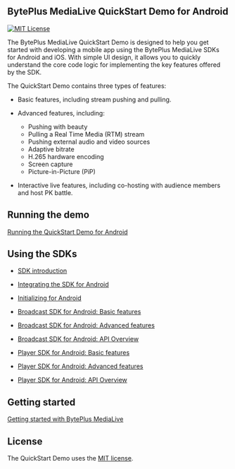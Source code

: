 ## BytePlus MediaLive QuickStart Demo for Android

[![MIT License](https://img.shields.io/badge/license-MIT-green.svg?style=flat)](https://raw.githubusercontent.com/volcengine/VeLiveQuickStartDemo/blob/master/Android/LICENSE)

The BytePlus MediaLive QuickStart Demo is designed to help you get started with developing a mobile app using the BytePlus MediaLive SDKs for Android and iOS. With simple UI design, it allows you to quickly understand the core code logic for implementing the key features offered by the SDK.​

The QuickStart Demo contains three types of features:​

- Basic features, including stream pushing and pulling.​

- Advanced features, including:​
  - Pushing with beauty
  - Pulling a Real Time Media (RTM) stream​
  - Pushing external audio and video sources​
  - Adaptive bitrate​
  - H.265 hardware encoding​
  - Screen capture
  - Picture-in-Picture (PiP)​

- Interactive live features, including co-hosting with audience members and host PK battle.

## Running the demo
[Running the QuickStart Demo for Android](https://docs.byteplus.com/byteplus-media-live/docs/running-the-quickstartdemo-for-android?version=v1.0)

## Using the SDKs

- [SDK introduction](https://docs.byteplus.com/en/byteplus-media-live/docs/introduction)

- [Integrating the SDK for Android](https://docs.byteplus.com/en/byteplus-media-live/docs/integrating-the-broadcast-and-player-sdks-for-android?version=v1.0)

- [Initializing for Android](https://docs.byteplus.com/en/byteplus-media-live/docs/initializing-for-android?version=v1.0)

- [Broadcast SDK for Android: Basic features](https://docs.byteplus.com/en/byteplus-media-live/docs/implementing-basic-features?version=v1.0)

- [Broadcast SDK for Android: Advanced features](https://docs.byteplus.com/en/byteplus-media-live/docs/implementing-advanced-features?version=v1.0)

- [Broadcast SDK for Android: API Overview](https://docs.byteplus.com/en/byteplus-media-live/docs/broadcast-sdk-for-android-api-overview?version=v1.0)

- [Player SDK for Android: Basic features](https://docs.byteplus.com/en/byteplus-media-live/docs/implementing-basic-features-2?version=v1.0)

- [Player SDK for Android: Advanced features](https://docs.byteplus.com/en/byteplus-media-live/docs/implementing-advanced-features-2?version=v1.0)

- [Player SDK for Android: API Overview](https://docs.byteplus.com/en/byteplus-media-live/docs/player-android-api-overview?version=v1.0)

## Getting started

[Getting started with BytePlus MediaLive](https://docs.byteplus.com/en/byteplus-media-live/docs/getting-started)


## License
The QuickStart Demo uses the [MIT license](LICENSE).